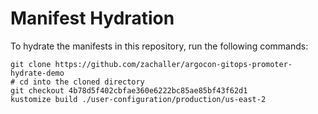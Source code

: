 # Manifest Hydration

To hydrate the manifests in this repository, run the following commands:

```shell
git clone https://github.com/zachaller/argocon-gitops-promoter-hydrate-demo
# cd into the cloned directory
git checkout 4b78d5f402cbfae360e6222bc85ae85bf43f62d1
kustomize build ./user-configuration/production/us-east-2
```
